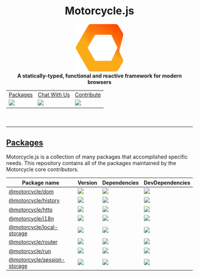 <h1 align='center'>Motorcycle.js</h1>

<div align='center'>
  <img src='.assets/logo.png' width='128' />
</div>

<div align='center'>
  <strong>A statically-typed, functional and reactive framework for modern browsers</strong>
</div>

<table align='center'>
  <tr>
    <td>
      <a href='#packages'>
        Packages
      </a>
    </td>
    <td>
      <a href="https://gitter.im/motorcyclejs/motorcyclejs">
        Chat With Us
      </a>
    </td>
    <td>
      <a href="https://github.com/motorcyclejs/motorcyclejs/issues?q=is%3Aopen+is%3Aissue+label%3A%22Status%3A+Help+Wanted%22">
        Contribute
      </a>
    </td>
  </tr>
  <tr>
    <td>
      <a href='https://travis-ci.org/motorcyclejs/motorcyclejs'>
        <img src="https://travis-ci.org/motorcyclejs/motorcyclejs.svg?branch=master" />
      </a>
    </td>
    <td>
      <a href='https://github.com/staltz/comver'>
        <img src='https://img.shields.io/badge/ComVer-compliant-brightgreen.svg' />
      </a>
    </td>
    <td>
      <a href='https://opensource.org/licenses/MIT'>
        <img src='https://img.shields.io/badge/License-MIT-brightgreen.svg' />
      </a>
    </td>
  </tr>
</table>

<hr style='margin-top: 50px'/>

<a href='#packages'>
  <h2 class='title'>Packages</h2>
</a>

Motorcycle.js is a collection of many packages that accomplished specific needs.
This repository contains all of the packages maintained by the Motorcycle core
contributors.

<table>
  <thead>
    <tr>
      <th>Package name</th>
      <th>Version</th>
      <th>Dependencies</th>
      <th>DevDependencies</th>
    </tr>
  </thead>
  <tbody>
    <tr>
      <td>
        <a href="https://github.com/motorcyclejs/motorcyclejs/tree/master/dom">
          @motorcycle/dom
        </a>
      </td>
      <td>
        <img src='https://img.shields.io/npm/v/@motorcycle/dom.svg'>
      </td>
      <td>
        <img src='https://david-dm.org/motorcyclejs/motorcyclejs.svg?path=dom' />
      </td>
      <td>
        <img src='https://david-dm.org/motorcyclejs/motorcyclejs/dev-status.svg?path=dom' />
      </td>
    </tr>
    <tr>
      <td>
        <a href="https://github.com/motorcyclejs/motorcyclejs/tree/master/history">
          @motorcycle/history
        </a>
      </td>
      <td>
        <img src='https://img.shields.io/npm/v/@motorcycle/history.svg'>
      </td>
      <td>
        <img src='https://david-dm.org/motorcyclejs/motorcyclejs.svg?path=history' />
      </td>
      <td>
        <img src='https://david-dm.org/motorcyclejs/motorcyclejs/dev-status.svg?path=history' />
      </td>
    </tr>
    <tr>
      <td>
        <a href="https://github.com/motorcyclejs/motorcyclejs/tree/master/http">
          @motorcycle/http
        </a>
      </td>
      <td>
        <img src='https://img.shields.io/npm/v/@motorcycle/http.svg'>
      </td>
      <td>
        <img src='https://david-dm.org/motorcyclejs/motorcyclejs.svg?path=http' />
      </td>
      <td>
        <img src='https://david-dm.org/motorcyclejs/motorcyclejs/dev-status.svg?path=http' />
      </td>
    </tr>
    <tr>
      <td>
        <a href="https://github.com/motorcyclejs/motorcyclejs/tree/master/i18n">
          @motorcycle/i18n
        </a>
      </td>
      <td>
        <img src='https://img.shields.io/npm/v/@motorcycle/i18n.svg'>
      </td>
      <td>
        <img src='https://david-dm.org/motorcyclejs/motorcyclejs.svg?path=i18n' />
      </td>
      <td>
        <img src='https://david-dm.org/motorcyclejs/motorcyclejs/dev-status.svg?path=i18n' />
      </td>
    </tr>
    <tr>
      <td>
        <a href="https://github.com/motorcyclejs/motorcyclejs/tree/master/local-storage">
          @motorcycle/local-storage
        </a>
      </td>
      <td>
        <img src='https://img.shields.io/npm/v/@motorcycle/local-storage.svg'>
      </td>
      <td>
        <img src='https://david-dm.org/motorcyclejs/motorcyclejs.svg?path=local-storage' />
      </td>
      <td>
        <img src='https://david-dm.org/motorcyclejs/motorcyclejs/dev-status.svg?path=local-storage' />
      </td>
    </tr>
    <tr>
      <td>
        <a href="https://github.com/motorcyclejs/motorcyclejs/tree/master/router">
          @motorcycle/router
        </a>
      </td>
      <td>
        <img src='https://img.shields.io/npm/v/@motorcycle/router.svg'>
      </td>
      <td>
        <img src='https://david-dm.org/motorcyclejs/motorcyclejs.svg?path=router' />
      </td>
      <td>
        <img src='https://david-dm.org/motorcyclejs/motorcyclejs/dev-status.svg?path=router' />
      </td>
    </tr>
    <tr>
      <td>
        <a href="https://github.com/motorcyclejs/motorcyclejs/tree/master/run">
          @motorcycle/run
        </a>
      </td>
      <td>
        <img src='https://img.shields.io/npm/v/@motorcycle/run.svg'>
      </td>
      <td>
        <img src='https://david-dm.org/motorcyclejs/motorcyclejs.svg?path=run' />
      </td>
      <td>
        <img src='https://david-dm.org/motorcyclejs/motorcyclejs/dev-status.svg?path=run' />
      </td>
    </tr>
    <tr>
      <td>
        <a href="https://github.com/motorcyclejs/motorcyclejs/tree/master/session-storage">
          @motorcycle/session-storage
        </a>
      </td>
      <td>
        <img src='https://img.shields.io/npm/v/@motorcycle/session-storage.svg'>
      </td>
      <td>
        <img src='https://david-dm.org/motorcyclejs/motorcyclejs.svg?path=session-storage' />
      </td>
      <td>
        <img src='https://david-dm.org/motorcyclejs/motorcyclejs/dev-status.svg?path=session-storage' />
      </td>
    </tr>
  </tbody>
</table>